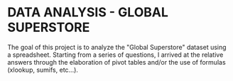 # DATA ANALYSIS - GLOBAL SUPERSTORE

The goal of this project is to analyze the "Global Superstore" dataset using a spreadsheet. Starting from a series of questions, I arrived at the relative answers through the elaboration of pivot tables and/or the use of formulas (xlookup, sumifs, etc...).
